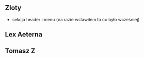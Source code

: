 ## Zloty 

- sekcja header i menu (na razie wstawiłem to co było wcześniej)

## Lex Aeterna

## Tomasz Z
